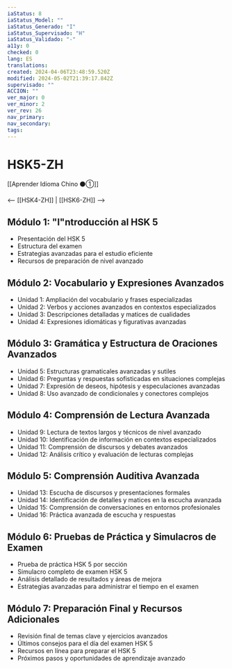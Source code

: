 ```yaml
---
iaStatus: 8
iaStatus_Model: ""
iaStatus_Generado: "I"
iaStatus_Supervisado: "H"
iaStatus_Validado: "-"
a11y: 0
checked: 0
lang: ES
translations: 
created: 2024-04-06T23:48:59.520Z
modified: 2024-05-02T21:39:17.842Z
supervisado: ""
ACCION: ""
ver_major: 0
ver_minor: 2
ver_rev: 26
nav_primary: 
nav_secondary: 
tags:
---
```

# HSK5-ZH

[[Aprender Idioma Chino ⚫①]]

<-- [[HSK4-ZH]] |  [[HSK6-ZH]]  -->

## Módulo 1: "I"ntroducción al HSK 5

- Presentación del HSK 5
- Estructura del examen
- Estrategias avanzadas para el estudio eficiente
- Recursos de preparación de nivel avanzado

## Módulo 2: Vocabulario y Expresiones Avanzados

- Unidad 1: Ampliación del vocabulario y frases especializadas
- Unidad 2: Verbos y acciones avanzados en contextos especializados
- Unidad 3: Descripciones detalladas y matices de cualidades
- Unidad 4: Expresiones idiomáticas y figurativas avanzadas

## Módulo 3: Gramática y Estructura de Oraciones Avanzados

- Unidad 5: Estructuras gramaticales avanzadas y sutiles
- Unidad 6: Preguntas y respuestas sofisticadas en situaciones complejas
- Unidad 7: Expresión de deseos, hipótesis y especulaciones avanzadas
- Unidad 8: Uso avanzado de condicionales y conectores complejos

## Módulo 4: Comprensión de Lectura Avanzada

- Unidad 9: Lectura de textos largos y técnicos de nivel avanzado
- Unidad 10: Identificación de información en contextos especializados
- Unidad 11: Comprensión de discursos y debates avanzados
- Unidad 12: Análisis crítico y evaluación de lecturas complejas

## Módulo 5: Comprensión Auditiva Avanzada

- Unidad 13: Escucha de discursos y presentaciones formales
- Unidad 14: Identificación de detalles y matices en la escucha avanzada
- Unidad 15: Comprensión de conversaciones en entornos profesionales
- Unidad 16: Práctica avanzada de escucha y respuestas

## Módulo 6: Pruebas de Práctica y Simulacros de Examen

- Prueba de práctica HSK 5 por sección
- Simulacro completo de examen HSK 5
- Análisis detallado de resultados y áreas de mejora
- Estrategias avanzadas para administrar el tiempo en el examen

## Módulo 7: Preparación Final y Recursos Adicionales

- Revisión final de temas clave y ejercicios avanzados
- Últimos consejos para el día del examen HSK 5
- Recursos en línea para preparar el HSK 5
- Próximos pasos y oportunidades de aprendizaje avanzado

